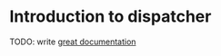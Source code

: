# Introduction to dispatcher

TODO: write [great documentation](http://jacobian.org/writing/what-to-write/)
